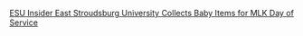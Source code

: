 [ESU Insider East Stroudsburg University Collects Baby Items for MLK Day of Service](https://qi.tc/qi/111651)